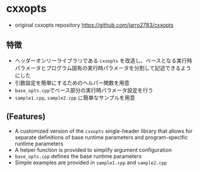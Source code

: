 # cxxopts

- original cxxopts repository <https://github.com/jarro2783/cxxopts>

## 特徴

- ヘッダーオンリーライブラリである `cxxopts` を改造し、ベースとなる実行時パラメータとプログラム固有の実行時パラメータを分割して記述できるようにした
- 引数設定を簡単にするためのヘルパー関数を用意
- `base_opts.cpp`でベース部分の実行時パラメータ設定を行う
- `sample1.cpp`, `sample2.cpp` に簡単なサンプルを用意

## (Features)

- A customized version of the `cxxopts` single-header library that allows for separate definitions of base runtime parameters and program-specific runtime parameters
- A helper function is provided to simplify argument configuration
- `base_opts.cpp` defines the base runtime parameters
- Simple examples are provided in `sample1.cpp` and `sample2.cpp`

